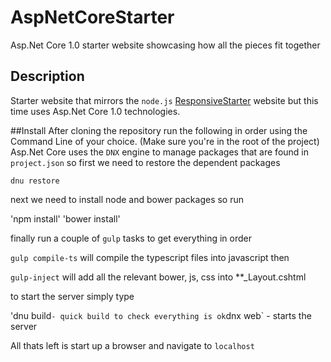 # AspNetCoreStarter
Asp.Net Core 1.0 starter website showcasing how all the pieces fit together

## Description
Starter website that mirrors the `node.js` [ResponsiveStarter](https://github.com/SWilkov/ResponsiveStarter/) website but this time uses
Asp.Net Core 1.0 technologies.

##Install
After cloning the repository run the following in order using the Command Line of your choice. (Make sure you're in the root of the project)
Asp.Net Core uses the `DNX` engine to manage packages that are found in `project.json` so first we need to restore the dependent packages

`dnu restore`

next we need to install node and bower packages so run

'npm install'
'bower install'

finally run a couple of `gulp` tasks to get everything in order

`gulp compile-ts`  will compile the typescript files into javascript then

`gulp-inject`  will add all the relevant bower, js, css into **_Layout.cshtml

to start the server simply type

'dnu build` - quick build to check everything is ok
`dnx web`  - starts the server

All thats left is start up a browser and navigate to `localhost`
